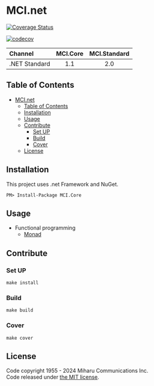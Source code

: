 # MCI.net

[![Coverage Status](https://coveralls.io/repos/github/MiharuCommunications/MCI.net/badge.svg?branch=develop)](https://coveralls.io/github/MiharuCommunications/MCI.net?branch=develop)

[![codecov](https://codecov.io/gh/MiharuCommunications/MCI.net/branch/develop/graph/badge.svg)](https://codecov.io/gh/MiharuCommunications/MCI.net)

| Channel       | MCI.Core | MCI.Standard |
| :------------ | :------: | :----------: |
| .NET Standard |   1.1    |     2.0      |

## Table of Contents

- [MCI.net](#mcinet)
  - [Table of Contents](#table-of-contents)
  - [Installation](#installation)
  - [Usage](#usage)
  - [Contribute](#contribute)
    - [Set UP](#set-up)
    - [Build](#build)
    - [Cover](#cover)
  - [License](#license)

## Installation

This project uses .net Framework and NuGet.

```text
PM> Install-Package MCI.Core
```

## Usage

- Functional programming
  - [Monad](./doc/fp/monad.md)

## Contribute

### Set UP

```
make install
```

### Build

```
make build
```

### Cover

```
make cover
```

## License

Code copyright 1955 - 2024 Miharu Communications Inc.  
Code released under [the MIT license](./LICENSE).
